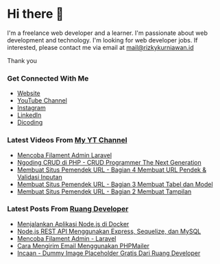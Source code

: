# Hi there 👋

I'm a freelance web developer and a learner. I'm passionate about web development and technology. I'm looking for web developer jobs. If interested, please contact me via email at mail@rizkykurniawan.id

Thank you

### Get Connected With Me
- [Website](https://www.rizkykurniawan.id)
- [YouTube Channel](https://www.youtube.com/kykurniawan)
- [Instagram](https://instagram.com/qwertykurniawan)
- [LinkedIn](https://www.linkedin.com/in/kykurniawan/)
- [Dicoding](https://www.dicoding.com/users/rizkykurniawan)

### Latest Videos From [My YT Channel](https://www.youtube.com/kykurniawan)
<!-- YOUTUBE:START -->
- [Mencoba Filament Admin Laravel](https://www.youtube.com/watch?v=I2gtdn-S9h8)
- [Ngoding CRUD di PHP -  CRUD Programmer The Next Generation](https://www.youtube.com/watch?v=vr0OO-IQ4w4)
- [Membuat Situs Pemendek URL - Bagian 4 Membuat URL Pendek &amp; Validasi Inputan](https://www.youtube.com/watch?v=zmLwSpuMzKY)
- [Membuat Situs Pemendek URL - Bagian 3 Membuat Tabel dan Model](https://www.youtube.com/watch?v=YPmMm17XQDc)
- [Membuat Situs Pemendek URL - Bagian 2 Membuat Tampilan](https://www.youtube.com/watch?v=fW2CVksow9k)
<!-- YOUTUBE:END -->

### Latest Posts From [Ruang Developer](https://www.ruangdeveloper.com)
<!-- RUANGDEVELOPER:START -->
- [Menjalankan Aplikasi Node.js di Docker](https://www.ruangdeveloper.com/blog/menjalankan-aplikasi-nodejs-di-docker/)
- [Node.js REST API Menggunakan Express, Sequelize, dan MySQL](https://www.ruangdeveloper.com/blog/nodejs-rest-api-menggunakan-express-sequelize-dan-mysql/)
- [Mencoba Filament Admin - Laravel](https://www.ruangdeveloper.com/blog/mencoba-filament-admin/)
- [Cara Mengirim Email Menggunakan PHPMailer](https://www.ruangdeveloper.com/blog/cara-mengirim-email-menggunakan-php-mailer/)
- [Incaan - Dummy Image Placeholder Gratis Dari Ruang Developer](https://www.ruangdeveloper.com/blog/dummy-image-placeholder-gratis-dari-ruangdeveloper/)
<!-- RUANGDEVELOPER:END -->

